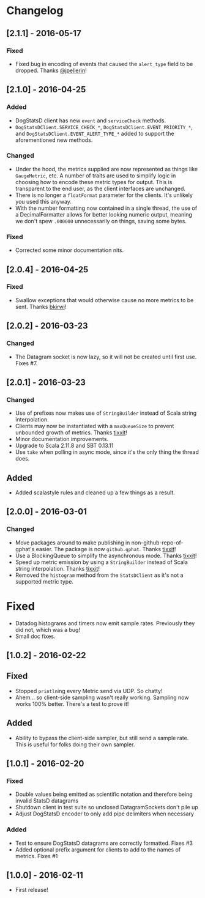 # Changelog

## [2.1.1] - 2016-05-17

### Fixed
* Fixed bug in encoding of events that caused the `alert_type` field to be dropped. Thanks [@jpellerin](https://github.com/jpellerin)!

## [2.1.0] - 2016-04-25

### Added
* DogStatsD client has new `event` and `serviceCheck` methods.
* `DogStatsDClient.SERVICE_CHECK_*`, `DogStatsDClient.EVENT_PRIORITY_*`, and `DogStatsDClient.EVENT_ALERT_TYPE_*` added to support the aforementioned new methods.

### Changed
* Under the hood, the metrics supplied are now represented as things like `GaugeMetric`, etc. A number of traits are used to simplify logic in choosing how to encode these metric types for output. This is transparent to the end user, as the client interfaces are unchanged.
* There is no longer a `floatFormat` parameter for the clients. It's unlikely you used this anyway.
* With the number formatting now contained in a single thread, the use of a DecimalFormatter allows for better looking numeric output, meaning we don't spew `.000000` unnecessarily on things, saving some bytes.

### Fixed
* Corrected some minor documentation nits.

## [2.0.4] - 2016-04-25

### Fixed
* Swallow exceptions that would otherwise cause no more metrics to be sent. Thanks [bkirwi](https://github.com/bkirwi)!

## [2.0.2] - 2016-03-23

### Changed
* The Datagram socket is now lazy, so it will not be created until first use. Fixes #7.

## [2.0.1] - 2016-03-23

### Changed
* Use of prefixes now makes use of `StringBuilder` instead of Scala string interpolation.
* Clients may now be instantiated with a `maxQueueSize` to prevent unbounded growth of metrics. Thanks [tixxit](https://github.com/tixxit)!
* Minor documentation improvements.
* Upgrade to Scala 2.11.8 and SBT 0.13.11
* Use `take` when polling in async mode, since it's the only thing the thread does.

## Added
* Added scalastyle rules and cleaned up a few things as a result.

## [2.0.0] - 2016-03-01

### Changed
* Move packages around to make publishing in non-github-repo-of-gphat's easier. The package is now `github.gphat`. Thanks [tixxit](https://github.com/tixxit)!
* Use a BlockingQueue to simplify the asynchronous mode. Thanks [tixxit](https://github.com/tixxit)!
* Speed up metric emission by using a `StringBuilder` instead of Scala string interpolation. Thanks [tixxit](https://github.com/tixxit)!
* Removed the `histogram` method from the `StatsDClient` as it's not a supported metric type.

# Fixed
* Datadog histograms and timers now emit sample rates. Previously they did not, which was a bug!
* Small doc fixes.

## [1.0.2] - 2016-02-22

## Fixed
* Stopped `println`ing every Metric send via UDP. So chatty!
* Ahem… so client-side sampling wasn't really working. Sampling now works 100% better. There's a test to prove it!

## Added
* Ability to bypass the client-side sampler, but still send a sample rate. This is useful for folks doing their own sampler.

## [1.0.1] - 2016-02-20

### Fixed
* Double values being emitted as scientific notation and therefore being invalid StatsD datagrams
* Shutdown client in test suite so unclosed DatagramSockets don't pile up
* Adjust DogStatsD encoder to only add pipe delimiters when necessary

### Added
* Test to ensure DogStatsD datagrams are correctly formatted. Fixes #3
* Added optional prefix argument for clients to add to the names of metrics. Fixes #1

## [1.0.0] - 2016-02-11

* First release!
